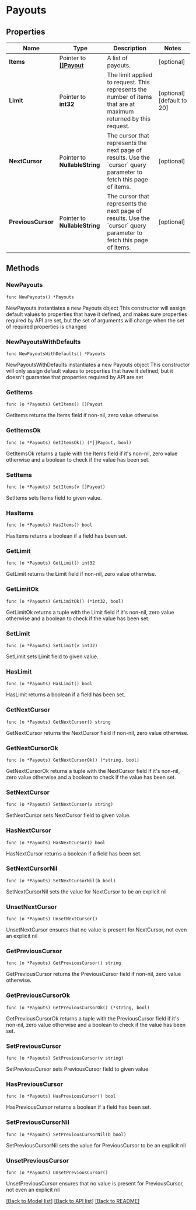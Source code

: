 # Payouts

## Properties

Name | Type | Description | Notes
------------ | ------------- | ------------- | -------------
**Items** | Pointer to [**[]Payout**](Payout.md) | A list of payouts. | [optional] 
**Limit** | Pointer to **int32** | The limit applied to request. This represents the number of items that are at maximum returned by this request. | [optional] [default to 20]
**NextCursor** | Pointer to **NullableString** | The cursor that represents the next page of results. Use the &#x60;cursor&#x60; query parameter to fetch this page of items. | [optional] 
**PreviousCursor** | Pointer to **NullableString** | The cursor that represents the next page of results. Use the &#x60;cursor&#x60; query parameter to fetch this page of items. | [optional] 

## Methods

### NewPayouts

`func NewPayouts() *Payouts`

NewPayouts instantiates a new Payouts object
This constructor will assign default values to properties that have it defined,
and makes sure properties required by API are set, but the set of arguments
will change when the set of required properties is changed

### NewPayoutsWithDefaults

`func NewPayoutsWithDefaults() *Payouts`

NewPayoutsWithDefaults instantiates a new Payouts object
This constructor will only assign default values to properties that have it defined,
but it doesn't guarantee that properties required by API are set

### GetItems

`func (o *Payouts) GetItems() []Payout`

GetItems returns the Items field if non-nil, zero value otherwise.

### GetItemsOk

`func (o *Payouts) GetItemsOk() (*[]Payout, bool)`

GetItemsOk returns a tuple with the Items field if it's non-nil, zero value otherwise
and a boolean to check if the value has been set.

### SetItems

`func (o *Payouts) SetItems(v []Payout)`

SetItems sets Items field to given value.

### HasItems

`func (o *Payouts) HasItems() bool`

HasItems returns a boolean if a field has been set.

### GetLimit

`func (o *Payouts) GetLimit() int32`

GetLimit returns the Limit field if non-nil, zero value otherwise.

### GetLimitOk

`func (o *Payouts) GetLimitOk() (*int32, bool)`

GetLimitOk returns a tuple with the Limit field if it's non-nil, zero value otherwise
and a boolean to check if the value has been set.

### SetLimit

`func (o *Payouts) SetLimit(v int32)`

SetLimit sets Limit field to given value.

### HasLimit

`func (o *Payouts) HasLimit() bool`

HasLimit returns a boolean if a field has been set.

### GetNextCursor

`func (o *Payouts) GetNextCursor() string`

GetNextCursor returns the NextCursor field if non-nil, zero value otherwise.

### GetNextCursorOk

`func (o *Payouts) GetNextCursorOk() (*string, bool)`

GetNextCursorOk returns a tuple with the NextCursor field if it's non-nil, zero value otherwise
and a boolean to check if the value has been set.

### SetNextCursor

`func (o *Payouts) SetNextCursor(v string)`

SetNextCursor sets NextCursor field to given value.

### HasNextCursor

`func (o *Payouts) HasNextCursor() bool`

HasNextCursor returns a boolean if a field has been set.

### SetNextCursorNil

`func (o *Payouts) SetNextCursorNil(b bool)`

 SetNextCursorNil sets the value for NextCursor to be an explicit nil

### UnsetNextCursor
`func (o *Payouts) UnsetNextCursor()`

UnsetNextCursor ensures that no value is present for NextCursor, not even an explicit nil
### GetPreviousCursor

`func (o *Payouts) GetPreviousCursor() string`

GetPreviousCursor returns the PreviousCursor field if non-nil, zero value otherwise.

### GetPreviousCursorOk

`func (o *Payouts) GetPreviousCursorOk() (*string, bool)`

GetPreviousCursorOk returns a tuple with the PreviousCursor field if it's non-nil, zero value otherwise
and a boolean to check if the value has been set.

### SetPreviousCursor

`func (o *Payouts) SetPreviousCursor(v string)`

SetPreviousCursor sets PreviousCursor field to given value.

### HasPreviousCursor

`func (o *Payouts) HasPreviousCursor() bool`

HasPreviousCursor returns a boolean if a field has been set.

### SetPreviousCursorNil

`func (o *Payouts) SetPreviousCursorNil(b bool)`

 SetPreviousCursorNil sets the value for PreviousCursor to be an explicit nil

### UnsetPreviousCursor
`func (o *Payouts) UnsetPreviousCursor()`

UnsetPreviousCursor ensures that no value is present for PreviousCursor, not even an explicit nil

[[Back to Model list]](../README.md#documentation-for-models) [[Back to API list]](../README.md#documentation-for-api-endpoints) [[Back to README]](../README.md)


